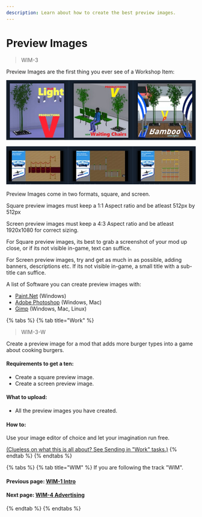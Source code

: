 ```yaml
---
description: Learn about how to create the best preview images.
---
```


# Preview Images

> WIM-3

Preview Images are the first thing you ever see of a Workshop Item:

![Square Preview image Example](../.gitbook/assets/image%20%283%29.png)

![Screen Preview Image Example](../.gitbook/assets/image%20%284%29.png)

Preview Images come in two formats, square, and screen.

Square preview images must keep a 1:1 Aspect ratio and be atleast 512px by 512px

Screen preview images must keep a 4:3 Aspect ratio and be atleast 1920x1080 for correct sizing.

For Square preview images, its best to grab a screenshot of your mod up close, or if its not visible in-game, text can suffice.

For Screen preview images, try and get as much in as possible, adding banners, descriptions etc. If its not visible in-game, a small title with a sub-title can suffice.

A list of Software you can create preview images with:

* [Paint.Net](https://www.getpaint.net/download.html) \(Windows\)
* [Adobe Photoshop](https://www.adobe.com/uk/products/photoshop.html) \(Windows, Mac\)
* [Gimp](https://www.gimp.org/) \(Windows, Mac, Linux\)

{% tabs %}
{% tab title="Work" %}
> WIM-3-W

Create a preview image for a mod that adds more burger types into a game about cooking burgers.

#### Requirements to get a ten:

* Create a square preview image.
* Create a screen preview image.

#### What to upload:

* All the preview images you have created.

#### How to:

Use your image editor of choice and let your imagination run free.

[\(Clueless on what this is all about? See Sending in "Work" tasks.\)](../otw/otw-3.md)
{% endtab %}
{% endtabs %}



{% tabs %}
{% tab title="WIM" %}
If you are following the track "WIM".

#### Previous page: [WIM-1 Intro](wim-1.md)

#### Next page: [WIM-4 Advertising](advertising.md)
{% endtab %}
{% endtabs %}

